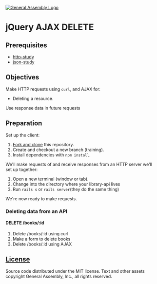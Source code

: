 [![General Assembly Logo](https://camo.githubusercontent.com/1a91b05b8f4d44b5bbfb83abac2b0996d8e26c92/687474703a2f2f692e696d6775722e636f6d2f6b6538555354712e706e67)](https://generalassemb.ly/education/web-development-immersive)

# jQuery AJAX DELETE

## Prerequisites

-   [http-study](https://github.com/ga-wdi-boston/http-study)
-   [json-study](https://github.com/ga-wdi-boston/json-study)

## Objectives

Make HTTP requests using `curl`, and AJAX for:

-   Deleting a resource.

Use response data in future requests

## Preparation

Set up the client:

1.  [Fork and clone](https://github.com/ga-wdi-boston/meta/wiki/ForkAndClone)
    this repository.
1.  Create and checkout a new branch (training).
1.  Install dependencies with `npm install`.

We'll make requests of and receive responses from an HTTP server we'll set up
 together:

1.  Open a new terminal (window or tab).
1.  Change into the directory where your library-api lives
1.  Run `rails s` or `rails server`(they do the same thing)

We're now ready to make requests.

### Deleting data from an API

#### DELETE /books/:id

1.  Delete /books/:id using curl
1.  Make a form to delete books
1.  Delete /books/:id using AJAX

## [License](LICENSE)

Source code distributed under the MIT license. Text and other assets copyright
General Assembly, Inc., all rights reserved.
